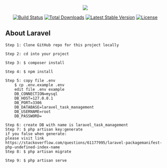 <p align="center"><img src="https://laravel.com/assets/img/components/logo-laravel.svg"></p>

<p align="center">
<a href="https://travis-ci.org/laravel/framework"><img src="https://travis-ci.org/laravel/framework.svg" alt="Build Status"></a>
<a href="https://packagist.org/packages/laravel/framework"><img src="https://poser.pugx.org/laravel/framework/d/total.svg" alt="Total Downloads"></a>
<a href="https://packagist.org/packages/laravel/framework"><img src="https://poser.pugx.org/laravel/framework/v/stable.svg" alt="Latest Stable Version"></a>
<a href="https://packagist.org/packages/laravel/framework"><img src="https://poser.pugx.org/laravel/framework/license.svg" alt="License"></a>
</p>

## About Laravel


    Step 1: Clone GitHub repo for this project locally
    
    Step 2: cd into your project
    
    Step 3: $ composer install
    
    Step 4: $ npm install
    
    Step 5: copy file .env 
        $ cp .env.example .env
        edit file .env example
        DB_CONNECTION=mysql
        DB_HOST=127.0.0.1
        DB_PORT=3306
        DB_DATABASE=laravel_task_management
        DB_USERNAME=root
        DB_PASSWORD=
        
    Step 6: create DB with name is laravel_task_management
    Step 7: $ php artisan key:generate
    if you false when generate: 
    please visit link https://stackoverflow.com/questions/61177995/laravel-packagemanifest-php-undefined-index-name
    Step 8: $ php artisan migrate
    
    Step 9: $ php artisan serve
